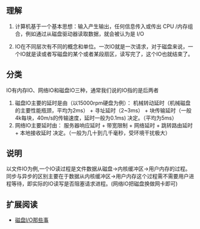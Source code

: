## 理解
1. 计算机基于一个基本思想：输入产生输出，任何信息传入或传出 CPU /内存组合，例如通过从磁盘驱动器读取数据，就会被认为是 I/O

2. IO在不同层次有不同的概念和单位。一次IO就是一次请求，对于磁盘来说，一个IO就是读或者写磁盘的某个或者某段扇区，读写完了，这个IO也就结束了。

## 分类
IO有内存IO、网络IO和磁盘IO三种，通常我们说的IO指的是后两者
1. 磁盘IO主要的延时是由（以15000rpm硬盘为例）：
机械转动延时（机械磁盘的主要性能瓶颈，平均为2ms） + 寻址延时（2~3ms） + 块传输延时（一般4k每块，40m/s的传输速度，延时一般为0.1ms)
决定。（平均为5ms）
2. 网络IO主要延时由：
服务器响应延时 + 带宽限制 + 网络延时 + 跳转路由延时 + 本地接收延时
决定。（一般为几十到几千毫秒，受环境干扰极大）

##  说明
以文件IO为例,一个IO读过程是文件数据从磁盘→内核缓冲区→用户内存的过程。同步与异步的区别主要在于数据从内核缓冲区→用户内存这个过程需不需要用户进程等待，即实际的IO读写是否阻塞请求进程。(网络IO把磁盘换做网卡即可)

## 扩展阅读
- [磁盘I/O那些事](https://www.mtyun.com/library/about-desk-io)